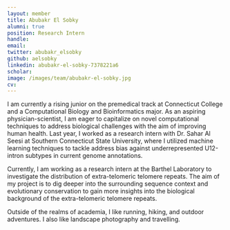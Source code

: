 ```yaml
---
layout: member
title: Abubakr El Sobky
alumni: true
position: Research Intern
handle:
email: 
twitter: abubakr_elsobky
github: aelsobky
linkedin: abubakr-el-sobky-7378221a6
scholar: 
image: /images/team/abubakr-el-sobky.jpg
cv:
---
```


I am currently a rising junior on the premedical track at Connecticut College and a Computational Biology and Bioinformatics major. As an aspiring physician-scientist, I am eager to capitalize on novel computational techniques to address biological challenges with the aim of improving human health. Last year, I worked as a research intern with Dr. Sahar Al Seesi at Southern Connecticut State University, where I utilized machine learning techniques to tackle address bias against underrepresented U12-intron subtypes in current genome annotations.

Currently, I am working as a research intern at the Barthel Laboratory to investigate the distribution of extra-telomeric telomere repeats. The aim of my project is to dig deeper into the surrounding sequence context and evolutionary conservation to gain more insights into the biological background of the extra-telomeric telomere repeats.

Outside of the realms of academia, I like running, hiking, and outdoor adventures. I also like landscape photography and travelling.